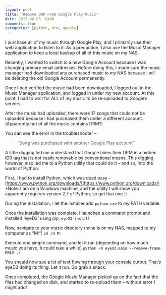 ```yaml
---
layout: post
title: "Remove DRM From Google Play Music"
date: 2015-06-03 -0400
comments: true
categories: [python, drm, google]
---
```


I purchase all of my music through Google Play, and I primarily use their web application to listen to it. As a precaution, I also use the Music Manager application to keep a local backup of all of this music on my NAS.

Recently, I wanted to switch to a new Google Account because I was changing primary email addresses. Before doing this, I made sure the music manager had downloaded any purchased music to my NAS because I will be deleting the old Google Account permanently.

Once I had verified the music had been downloaded, I logged out in the Music Manager application, and logged in under my new account. At this point, I had to wait for ALL of my music to be re-uploaded to Google’s servers.

After the music had uploaded, there were 17 songs that could not be uploaded because I had purchased them under a different account. (Apparently not of all the music contains DRM?)

You can see the error in the troubleshooter – 
> “Song was purchased with another Google Play account”

A little digging led me understand that Google hides their DRM in a hidden ID3 tag that is not easily removable by conventional means. This digging, however, also led me to a Python utility that could do it – and so, into the world of Python.

First, I had to install Python, which was dead easy – [https://www.python.org/downloads/](https://www.python.org/downloads/)
*Note: I am on a Windows machine, and the utility I will show you apparently requires version 2.7 of Python, so get that one :)

During the installation, I let the installer add `python.exe` to my PATH variable.

Once the installation was complete, I launched a command prompt and installed ‘eyeD3‘ using pip:
`eyeD3-install`

Now, navigate to your music directory (mine is on my NAS, mapped to my computer as “M:”)
`cd /d M:`

Execute one simple command, and let it run (depending on how much music you have, it could take a while)
`python -m eyed3.main --remove-frame PRIV ./`

You should now see a lot of text flowing through your console output. That’s eyeD3 doing its thing. Let it run. Go grab a snack.

Once completed, the Google Music Manager picked up on the fact that the files had changed on disk, and started to re-upload them – without error I might add!